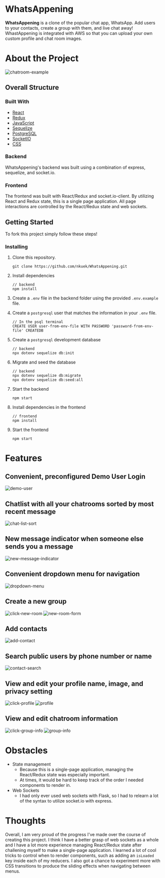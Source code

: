 # WhatsAppening

**WhatsAppening** is a clone of the popular chat app, WhatsApp. Add users to your contacts, create a group with them, and live chat away! WhastAppening is integrated with AWS so that you can upload your own custom profile and chat room images.

# About the Project

![chatroom-example](readme-images/chatroom-example.png)

## Overall Structure
### Built With

* [React](https://reactjs.org/)
* [Redux](https://redux.js.org/)
* [JavaScript](https://www.javascript.com/)
* [Sequelize](https://sequelize.org/)
* [PostgreSQL](https://www.postgresql.org/docs/current/)
* [SocketIO](https://socket.io/docs/v4)
* [CSS](http://www.css3.info/)

### Backend
WhatsAppening's backend was built using a combination of express, sequelize, and socket.io.

### Frontend
The frontend was built with React/Redux and socket.io-client. By utilizing React and Redux state, this is a single page application. All page interactions are controlled by the React/Redux state and web sockets.
## Getting Started

To fork this project simply follow these steps!

### Installing

1. Clone this repository.

    ```
    git clone https://github.com/nkuek/WhatsAppening.git
    ```

2. Install dependencies
    ```
    // backend
    npm install
    ```

3. Create a `.env` file in the backend folder using the provided `.env.example` file.

4. Create a `postgresql` user that matches the information in your `.env` file.
    ```
    // In the psql terminal
    CREATE USER user-from-env-file WITH PASSWORD 'password-from-env-file' CREATEDB
    ```
5. Create a `postgresql` development database
    ```
    // backend
    npx dotenv sequelize db:init
    ```
6. Migrate and seed the database
    ```
    // backend
    npx dotenv sequelize db:migrate
    npx dotenv sequelize db:seed:all
    ```
7. Start the backend
    ```
    npm start
    ```
8. Install dependencies in the frontend
    ```
    // frontend
    npm install
    ```
9. Start the frontend
    ```
    npm start
    ```

# Features

## Convenient, preconfigured Demo User Login
![demo-user](./readme-images/demo-user.png)

## Chatlist with all your chatrooms sorted by most recent message
![chat-list-sort](./readme-images/chatlist-sort.png)

## New message indicator when someone else sends you a message
![new-message-indicator](./readme-images/new-message-indicator.png)

## Convenient dropdown menu for navigation
![dropdown-menu](./readme-images/dropdown-menu.png)

## Create a new group
![click-new-room](./readme-images/click-new-room.png)
![new-room-form](./readme-images/new-room-form.png)

## Add contacts
![add-contact](./readme-images/add-contact.png)

## Search public users by phone number or name
![contact-search](./readme-images/contact-search.png)

## View and edit your profile name, image, and privacy setting
![click-profile](./readme-images/click-profile.png)
![profile](./readme-images/profile.png)

## View and edit chatroom information
![click-group-info](./readme-images/click-group-info.png)
![group-info](./readme-images/group-info.png)
# Obstacles
- State management
    - Because this is a single-page application, managing the React/Redux state was especially important.
    - At times, it would be hard to keep track of the order I needed components to render in.
- Web Sockets
    - I had only ever used web sockets with Flask, so I had to relearn a lot of the syntax to utilize socket.io with express.

# Thoughts
Overall, I am very proud of the progress I've made over the course of creating this project. I think I have a better grasp of web sockets as a whole and I have a lot more experience managing React/Redux state after challening myself to make a single-page application. I learned a lot of cool tricks to control when to render components, such as adding an `isLoaded` key inside each of my reducers. I also got a chance to experiment more with CSS transitions to produce the sliding effects when navigating between menus.

